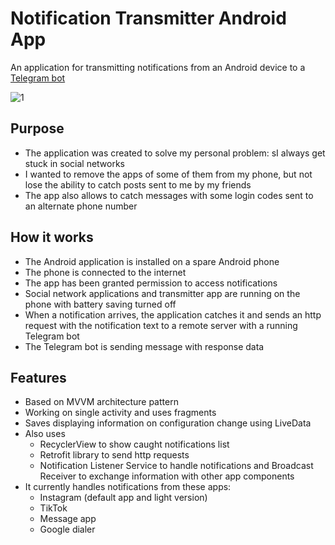 # Notification Transmitter Android App

An application for transmitting notifications from an Android device to
a [Telegram bot](https://github.com/pisegov/Notification-Transmitter-Telegram-Bot)

![1](https://user-images.githubusercontent.com/58353454/159916036-b23015ab-5796-46a6-8e39-52cf8b66561a.png)

## Purpose

* The application was created to solve my personal problem: sI always get stuck in social networks
* I wanted to remove the apps of some of them from my phone, but not lose the ability to catch posts
  sent to me by my friends
* The app also allows to catch messages with some login codes sent to an alternate phone number

## How it works

* The Android application is installed on a spare Android phone
* The phone is connected to the internet
* The app has been granted permission to access notifications
* Social network applications and transmitter app are running on the phone with battery saving
  turned off
* When a notification arrives, the application catches it and sends an http request with the
  notification text to a remote server with a running Telegram bot
* The Telegram bot is sending message with response data

## Features

* Based on MVVM architecture pattern
* Working on single activity and uses fragments
* Saves displaying information on configuration change using LiveData
* Also uses
    * RecyclerView to show caught notifications list
    * Retrofit library to send http requests
    * Notification Listener Service to handle notifications and Broadcast Receiver to exchange
      information with other app components
* It currently handles notifications from these apps:
    * Instagram (default app and light version)
    * TikTok
    * Message app
    * Google dialer
